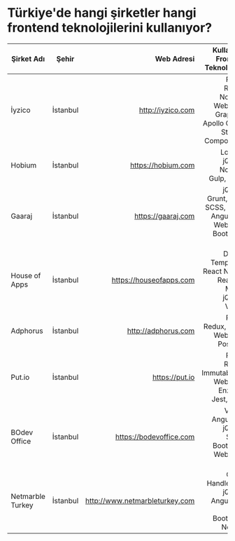 # Türkiye'de hangi şirketler hangi frontend teknolojilerini kullanıyor?

| Şirket Adı        | Şehir            | Web Adresi           | Kullandığı Frontend Teknolojileri                                         |
| ------------------|:----------------:| --------------------:| -------------------------------------------------------------------------:|
| İyzico            | İstanbul         | http://iyzico.com    | React, Redux, Node.js, Webpack, GraphQL, Apollo Client, Styled-Components |
| Hobium            | İstanbul         | https://hobium.com   | Lodash, jQuery, Node.js, Gulp, SCSS                                       |
| Gaaraj            | İstanbul         | https://gaaraj.com   | jQuery, Grunt, Gulp, SCSS, LESS, AngularJS, Webpack, Bootstrap, Ionic     |
| House of Apps     | İstanbul         | https://houseofapps.com  | Django Templates, React Native, ReactJS, MobX, jQuery, VueJS |
| Adphorus            | İstanbul         | http://adphorus.com    | React, Redux, Saga, Webpack, PostCSS
| Put.io            | İstanbul         | https://put.io    | React, Redux, ImmutableJS, Webpack, Enzyme, Jest, LESS
| BOdev Office            | İstanbul         | https://bodevoffice.com   | Vue.js, Angular.js, jQuery, SCSS, Bootstrap, Webpack, Gulp
| Netmarble Turkey  | İstanbul         | http://www.netmarbleturkey.com  | Grunt, Handlebars, jQuery, AngularJS, Less, Bootstrap, Node.js|
